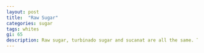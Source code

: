 ```yaml
---
layout: post
title:  "Raw Sugar"
categories: sugar
tags: whites
gi: 65
description: Raw sugar, turbinado sugar and sucanat are all the same. This sugar is the result of the first step in processing sugar cane into refined sugar. It maintains some of the molasses which accounts for its color. It has no nutritional value.
---
```


